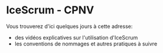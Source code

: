 # IceScrum - CPNV

Vous trouverez d'ici quelques jours à cette adresse:

* des vidéos explicatives sur l'utilisation d'IceScrum
* les conventions de nommages et autres pratiques à suivre



